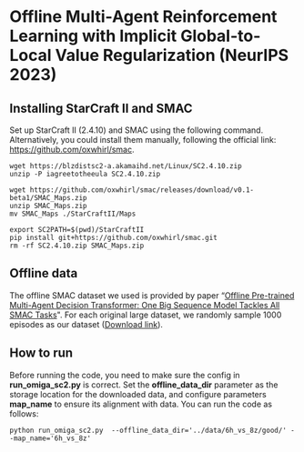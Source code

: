 # Offline Multi-Agent Reinforcement Learning with Implicit Global-to-Local Value Regularization (NeurIPS 2023)


## Installing StarCraft II and SMAC

Set up StarCraft II (2.4.10) and SMAC using the following command.  Alternatively, you could install them manually, following the official link: https://github.com/oxwhirl/smac.

```
wget https://blzdistsc2-a.akamaihd.net/Linux/SC2.4.10.zip
unzip -P iagreetotheeula SC2.4.10.zip

wget https://github.com/oxwhirl/smac/releases/download/v0.1-beta1/SMAC_Maps.zip
unzip SMAC_Maps.zip
mv SMAC_Maps ./StarCraftII/Maps

export SC2PATH=$(pwd)/StarCraftII
pip install git+https://github.com/oxwhirl/smac.git
rm -rf SC2.4.10.zip SMAC_Maps.zip
```

## Offline data

The offline SMAC dataset we used is provided by paper “[Offline Pre-trained Multi-Agent Decision Transformer: One Big Sequence Model Tackles All SMAC Tasks](https://arxiv.org/abs/2112.02845v3)". For each original large dataset, we randomly sample 1000 episodes as our dataset ([Download link](https://cloud.tsinghua.edu.cn/d/f3c509d7a9d54ccd89c4/)). 



## How to run

Before running the code, you need to make sure the config in **run_omiga_sc2.py**  is correct. Set the **offline_data_dir**  parameter as the storage location for the downloaded data, and configure parameters **map_name** to ensure its alignment with data. You can run the code as follows:

```
python run_omiga_sc2.py  --offline_data_dir='../data/6h_vs_8z/good/' --map_name='6h_vs_8z'
```
